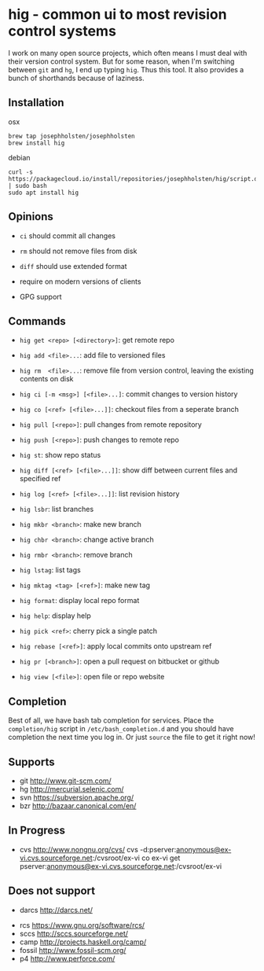 # hig - common ui to most revision control systems

I work on many open source projects, which often means I must deal with their version control system. But for some reason, when I'm switching between `git` and `hg`, I end up typing `hig`. Thus this tool. It also provides a bunch of shorthands because of laziness.

## Installation

osx

    brew tap josephholsten/josephholsten
    brew install hig

debian

    curl -s https://packagecloud.io/install/repositories/josephholsten/hig/script.deb.sh | sudo bash
    sudo apt install hig

## Opinions

* `ci` should commit all changes
* `rm` should not remove files from disk
* `diff` should use extended format

* require on modern versions of clients
* GPG support

## Commands

* `hig get <repo> [<directory>]`: get remote repo

* `hig add <file>...`: add file to versioned files
* `hig rm  <file>...`: remove file from version control, leaving the existing contents on disk

* `hig ci [-m <msg>] [<file>...]`: commit changes to version history
* `hig co [<ref> [<file>...]]`: checkout files from a seperate branch

* `hig pull [<repo>]`: pull changes from remote repository
* `hig push [<repo>]`: push changes to remote repo

* `hig st`: show repo status
* `hig diff [<ref> [<file>...]]`: show diff between current files and specified ref
* `hig log [<ref> [<file>...]]`: list revision history

* `hig lsbr`: list branches
* `hig mkbr <branch>`: make new branch
* `hig chbr <branch>`: change active branch
* `hig rmbr <branch>`: remove branch

* `hig lstag`: list tags
* `hig mktag <tag> [<ref>]`: make new tag

* `hig format`: display local repo format
* `hig help`: display help

* `hig pick <ref>`: cherry pick a single patch
* `hig rebase [<ref>]`: apply local commits onto upstream ref

* `hig pr [<branch>]`: open a pull request on bitbucket or github
* `hig view [<file>]`: open file or repo website

## Completion

Best of all, we have bash tab completion for services. Place the
`completion/hig` script in `/etc/bash_completion.d` and you
should have completion the next time you log in. Or just `source` the
file to get it right now!

## Supports

- git http://www.git-scm.com/
- hg http://mercurial.selenic.com/
- svn https://subversion.apache.org/
- bzr http://bazaar.canonical.com/en/

## In Progress

* cvs http://www.nongnu.org/cvs/
cvs -d:pserver:anonymous@ex-vi.cvs.sourceforge.net:/cvsroot/ex-vi co ex-vi
get  pserver:anonymous@ex-vi.cvs.sourceforge.net:/cvsroot/ex-vi


## Does not support

- darcs http://darcs.net/
* rcs https://www.gnu.org/software/rcs/
* sccs http://sccs.sourceforge.net/
* camp http://projects.haskell.org/camp/
* fossil http://www.fossil-scm.org/
* p4 http://www.perforce.com/
